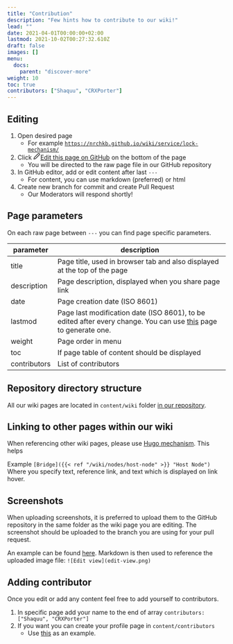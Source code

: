 ```yaml
---
title: "Contribution"
description: "Few hints how to contribute to our wiki!"
lead: ""
date: 2021-04-01T00:00:00+02:00
lastmod: 2021-10-02T00:27:32.610Z
draft: false
images: []
menu:
  docs:
    parent: "discover-more"
weight: 10
toc: true
contributors: ["Shaquu", "CRXPorter"]
---
```


## Editing

1. Open desired page
   * For example [`https://nrchkb.github.io/wiki/service/lock-mechanism/`](https://nrchkb.github.io/wiki/service/lock-mechanism/)
2. Click <p class="edit-page" style="display: contents;"><a href="javascript: document.body.scrollIntoView(false);"><svg xmlns="http://www.w3.org/2000/svg" width="16" height="16" viewBox="0 0 24 24" fill="none" stroke="currentColor" stroke-width="2" stroke-linecap="round" stroke-linejoin="round" class="feather feather-edit-2"><path d="M17 3a2.828 2.828 0 1 1 4 4L7.5 20.5 2 22l1.5-5.5L17 3z"></path></svg>Edit this page on GitHub</a></p> on the bottom of the page
   * You will be directed to the raw page file in our GitHub repository
3. In GitHub editor, add or edit content after last `---`
   * For content, you can use markdown (preferred) or html
4. Create new branch for commit and create Pull Request
   * Our Moderators will respond shortly!

## Page parameters

On each raw page between `---` you can find page specific parameters.

| parameter | description |
|---|---|
| title | Page title, used in browser tab and also displayed at the top of the page |
| description | Page description, displayed when you share page link |
| date | Page creation date (ISO 8601) |
| lastmod | Page last modification date (ISO 8601), to be edited after every change. You can use [this](https://www.timestamp-converter.com/) page to generate one. |
| weight | Page order in menu |
| toc | If page table of content should be displayed |
| contributors | List of contributors |

## Repository directory structure

All our wiki pages are located in `content/wiki` folder [in our repository](https://github.com/NRCHKB/NRCHKB.github.io/tree/master/content/wiki).

## Linking to other pages within our wiki

When referencing other wiki pages, please use [Hugo mechanism](https://gohugo.io/content-management/cross-references/). This helps 

Example `[Bridge]({{< ref "/wiki/nodes/host-node" >}} "Host Node")`
Where you specify text, reference link, and text which is displayed on link hover.

## Screenshots

When uploading screenshots, it is preferred to upload them to the GitHub repository in the same folder as the wiki page you are editing. The screenshot should be uploaded to the branch you are using for your pull request. 

An example can be found [here](https://github.com/NRCHKB/NRCHKB.github.io/tree/master/content/wiki/nodes/status-node). Markdown is then used to reference the uploaded image file:
`![Edit view](edit-view.png)`

## Adding contributor

Once you edit or add any content feel free to add yourself to contributors.

1. In specific page add your name to the end of array `contributors: ["Shaquu", "CRXPorter"]`
2. If you want you can create your profile page in `content/contributors`
   * Use [this](https://github.com/NRCHKB/NRCHKB.github.io/blob/master/content/contributors/shaquu/_index.md) as an example.
